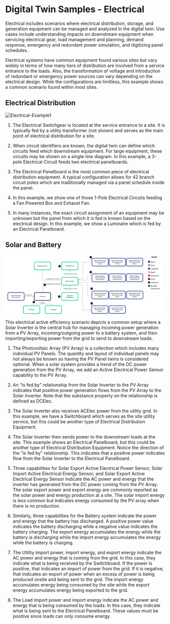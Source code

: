 # Digital Twin Samples - Electrical

Electrical includes scenarios where electrical distribution, storage, and generation equipment can be managed and analyzed in the digital twin. Use cases include understanding impacts on downstream equipment when servicing electrical gear, load management and planning, demand response, emergency and redundant power simulation, and digitizing panel schedules.

Electrical systems have common equipment found various sites but vary widely in terms of how many tiers of distribution are involved from a service entrance to the loads. Also, the transformation of voltage and introduction of redundant or emergency power sources can vary depending on the electrical design. While the configurations are limitless, this example shows a common scenario found within most sites.

## Electrical Distribution

![Electrical-Example1](Images/Electrical-Example1.png)

1. The Electrical Switchgear is located at the service entrance to a site. It is typically fed by a utility transformer (not shown) and serves as the main point of electrical distribution for a site.

2. When circuit identifiers are known, the digital twin can define which circuits feed which downstream equipment. For large equipment, these circuits may be shown on a single-line diagram. In this example, a 3-pole Electrical Circuit feeds two electrical panelboards.

3. The Electrical Panelboard is the most common piece of electrical distribution equipment. A typical configuration allows for 42 branch circuit poles which are traditionally managed via a panel schedule inside the panel.

4. In this example, we show one of those 1-Pole Electrical Circuits feeding a Fan Powered Box and Exhaust Fan.

5. In many instances, the exact circuit assignment of an equipment may be unknown but the panel from which it is fed is known based on the electrical design. In this example, we show a Luminaire which is fed by an Electrical Panelboard.

## Solar and Battery

![Electrical-Example2](Images/Electrical-Example2.png)

This electrical active efficiency scenario depicts a common setup where a Solar Inverter is the central hub for managing incoming power generation from a PV Array, incoming/outgoing power to a battery system, and then importing/exporting power from the grid to send to downstream loads.

1. The Photovoltaic Array (PV Array) is a collection which includes many individual PV Panels. The quantity and layout of individual panels may not always be known so having the PV Panel twins is considered optional. When a solar system provides a trend of the DC power generation from the PV Array, we add an Active Electrical Power Sensor capability to the PV Array.

2. An “is fed by” relationship from the Solar Inverter to the PV Array indicates that positive power generation flows from the PV Array to the Solar Inverter. Note that the substance property on the relationship is defined as DCElec. 

3. The Solar Inverter also receives ACElec power from the utility grid. In this example, we have a Switchboard which serves as the site utility service, but this could be another type of Electrical Distribution Equipment.

4. The Solar Inverter then sends power to the downstream loads at the site. This example shows an Electrical Panelboard, but this could be another type of Electrical Distribution Equipment. Notice the direction of the “is fed by” relationship. This indicates that a positive power indicates flow from the Solar Inverter to the Electrical Panelboard.

5. Three capabilities for Solar Export Active Electrical Power Sensor, Solar Import Active Electrical Energy Sensor, and Solar Export Active Electrical Energy Sensor indicate the AC power and energy that the inverter has generated from the DC power coming from the PV Array. The solar export power and export energy are commonly reported as the solar power and energy production at a site. The solar import energy is less common but indicates energy consumed by the PV array when there is no production.

6. Similarly, three capabilities for the Battery system indicate the power and energy that the battery has discharged. A positive power value indicates the battery discharging while a negative value indicates the battery charging. The export energy accumulates the energy while the battery is discharging while the import energy accumulates the energy while the battery is charging.

7. The Utility import power, import energy, and export energy indicate the AC power and energy that is coming from the grid. In this case, they indicate what is being received by the Switchboard. If the power is positive, that indicates an import of power from the grid. If it is negative, that indicates an export of power when an excess of power is being produced onsite and being sent to the grid. The import energy accumulates energy being consumed by the site while the export energy accumulates energy being exported to the grid.

8. The Load import power and import energy indicate the AC power and energy that is being consumed by the loads. In this case, they indicate what is being sent to the Electrical Panelboard. These values must be positive since loads can only consume energy.